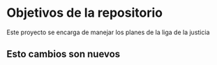 # Objetivos de la repositorio

Este proyecto se encarga de manejar los planes de la liga de la justicia


## Esto cambios son nuevos
